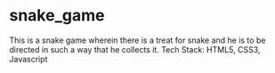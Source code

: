 # snake_game
This is a snake game wherein there is a treat for snake and he is to be directed in such a way that he collects it.
Tech Stack: HTML5, CSS3, Javascript
